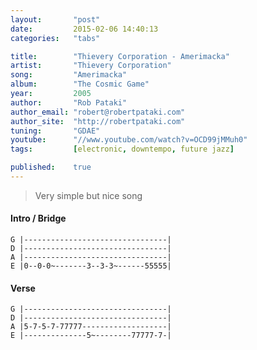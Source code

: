 ```yaml
---
layout:       "post"
date:         2015-02-06 14:40:13
categories:   "tabs"

title:        "Thievery Corporation - Amerimacka"
artist:       "Thievery Corporation"
song:         "Amerimacka"
album:        "The Cosmic Game"
year:         2005
author:       "Rob Pataki"
author_email: "robert@robertpataki.com"
author_site:  "http://robertpataki.com"
tuning:       "GDAE"
youtube:      "//www.youtube.com/watch?v=OCD99jMMuh0"
tags:         [electronic, downtempo, future jazz]

published:    true
---
```


> Very simple but nice song

#### Intro / Bridge

```
G |--------------------------------|
D |--------------------------------|
A |--------------------------------|
E |0--0-0~-------3--3-3~------55555|
```

#### Verse

```
G |--------------------------------|
D |--------------------------------|
A |5-7-5-7-77777-------------------|
E |--------------5~--------77777-7-|
```
